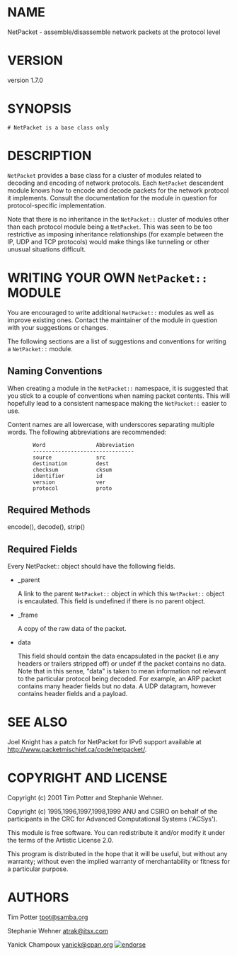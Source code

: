 # NAME

NetPacket - assemble/disassemble network packets at the protocol level

# VERSION

version 1.7.0

# SYNOPSIS

```
# NetPacket is a base class only
```

# DESCRIPTION

`NetPacket` provides a base class for a cluster of modules related to
decoding and encoding of network protocols.  Each `NetPacket`
descendent module knows how to encode and decode packets for the
network protocol it implements.  Consult the documentation for the
module in question for protocol-specific implementation.

Note that there is no inheritance in the `NetPacket::` cluster of
modules other than each protocol module being a `NetPacket`.  This
was seen to be too restrictive as imposing inheritance relationships
(for example between the IP, UDP and TCP protocols) would make things
like tunneling or other unusual situations difficult.

# WRITING YOUR OWN `NetPacket::` MODULE

You are encouraged to write additional `NetPacket::` modules as well
as improve existing ones.  Contact the maintainer of the module in
question with your suggestions or changes.

The following sections are a list of suggestions and conventions for
writing a `NetPacket::` module.

## Naming Conventions

When creating a module in the `NetPacket::` namespace, it is suggested
that you stick to a couple of conventions when naming packet contents.
This will hopefully lead to a consistent namespace making the
`NetPacket::` easier to use.

Content names are all lowercase, with underscores separating multiple
words.  The following abbreviations are recommended:

```
        Word                Abbreviation
        --------------------------------
        source              src
        destination         dest
        checksum            cksum
        identifier          id
        version             ver
        protocol            proto          
```

## Required Methods

encode(), decode(), strip()

## Required Fields

Every NetPacket:: object should have the following fields.

- \_parent

    A link to the parent `NetPacket::` object in which this
    `NetPacket::` object is encaulated.  This field is undefined if there
    is no parent object.

- \_frame

    A copy of the raw data of the packet.

- data

    This field should contain the data encapsulated in the packet (i.e any
    headers or trailers stripped off) or undef if the packet contains no
    data.  Note that in this sense, "data" is taken to mean information
    not relevant to the particular protocol being decoded.  For example,
    an ARP packet contains many header fields but no data.  A UDP datagram,
    however contains header fields and a payload.

# SEE ALSO

Joel Knight has a patch for NetPacket for IPv6 support available
at http://www.packetmischief.ca/code/netpacket/.

# COPYRIGHT AND LICENSE

Copyright (c) 2001 Tim Potter and Stephanie Wehner.

Copyright (c) 1995,1996,1997,1998,1999 ANU and CSIRO on behalf of 
the participants in the CRC for Advanced Computational Systems
('ACSys').

This module is free software.  You can redistribute it and/or
modify it under the terms of the Artistic License 2.0.

This program is distributed in the hope that it will be useful,
but without any warranty; without even the implied warranty of
merchantability or fitness for a particular purpose.

# AUTHORS

Tim Potter <tpot@samba.org>

Stephanie Wehner <atrak@itsx.com>

Yanick Champoux <yanick@cpan.org> [![endorse](http://api.coderwall.com/yanick/endorsecount.png)](http://coderwall.com/yanick)
